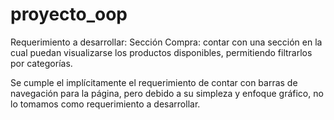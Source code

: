 # proyecto_oop
Requerimiento a desarrollar:
Sección Compra: contar con una sección en la cual puedan visualizarse los productos disponibles, permitiendo filtrarlos por categorías. 

Se cumple el implícitamente el requerimiento de contar con barras de navegación para la página, pero debido a su simpleza y enfoque gráfico, no lo tomamos como requerimiento a desarrollar.

